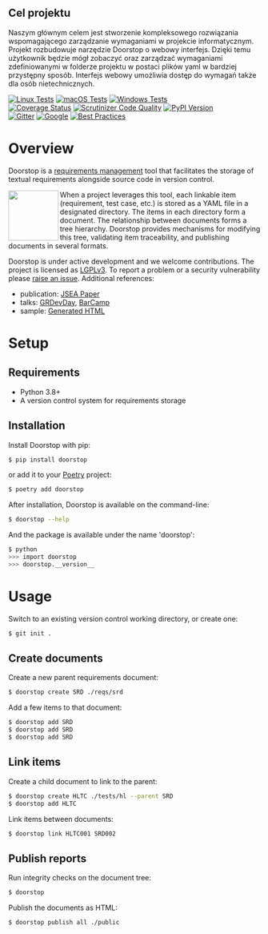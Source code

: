 ## Cel projektu
Naszym głównym celem jest stworzenie kompleksowego rozwiązania wspomagającego zarządzanie wymaganiami w projekcie informatycznym. 
Projekt rozbudowuje narzędzie Doorstop o webowy interfejs. Dzięki temu użytkownik będzie mógł zobaczyć oraz zarządzać wymaganiami 
zdefiniowanymi w folderze projektu w postaci plików yaml w bardziej przystępny sposób. Interfejs webowy umożliwia dostęp do wymagań także dla osób nietechnicznych. 











[![Linux Tests](https://github.com/doorstop-dev/doorstop/actions/workflows/test-linux.yml/badge.svg)](https://github.com/doorstop-dev/doorstop/actions/workflows/test-linux.yml)
[![macOS Tests](https://github.com/doorstop-dev/doorstop/actions/workflows/test-osx.yml/badge.svg)](https://github.com/doorstop-dev/doorstop/actions/workflows/test-osx.yml)
[![Windows Tests](https://github.com/doorstop-dev/doorstop/actions/workflows/test-windows.yml/badge.svg)](https://github.com/doorstop-dev/doorstop/actions/workflows/test-windows.yml)
<br>
[![Coverage Status](https://img.shields.io/codecov/c/gh/doorstop-dev/doorstop)](https://codecov.io/gh/doorstop-dev/doorstop)
[![Scrutinizer Code Quality](http://img.shields.io/scrutinizer/g/doorstop-dev/doorstop.svg)](https://scrutinizer-ci.com/g/doorstop-dev/doorstop/?branch=develop)
[![PyPI Version](http://img.shields.io/pypi/v/Doorstop.svg)](https://pypi.org/project/Doorstop)
<br>
[![Gitter](https://badges.gitter.im/doorstop-dev/community.svg)](https://gitter.im/doorstop-dev/community)
[![Google](https://img.shields.io/badge/forum-on_google-387eef)](https://groups.google.com/forum/#!forum/doorstop-dev)
[![Best Practices](https://bestpractices.coreinfrastructure.org/projects/754/badge)](https://bestpractices.coreinfrastructure.org/projects/754)

# Overview

Doorstop is a [requirements management](http://alternativeto.net/software/doorstop/) tool that facilitates the storage of textual requirements alongside source code in version control.

<img align="left" width="100" src="https://raw.githubusercontent.com/doorstop-dev/doorstop/develop/docs/images/logo-black-white.png"/>

When a project leverages this tool, each linkable item (requirement, test case, etc.) is stored as a YAML file in a designated directory. The items in each directory form a document. The relationship between documents forms a tree hierarchy. Doorstop provides mechanisms for modifying this tree, validating item traceability, and publishing documents in several formats.

Doorstop is under active development and we welcome contributions.
The project is licensed as [LGPLv3](https://github.com/doorstop-dev/doorstop/blob/develop/LICENSE.md).
To report a problem or a security vulnerability please [raise an issue](https://github.com/doorstop-dev/doorstop/issues).
Additional references:

- publication: [JSEA Paper](http://www.scirp.org/journal/PaperInformation.aspx?PaperID=44268#.UzYtfWRdXEZ)
- talks: [GRDevDay](https://speakerdeck.com/jacebrowning/doorstop-requirements-management-using-python-and-version-control), [BarCamp](https://speakerdeck.com/jacebrowning/strip-searched-a-rough-introduction-to-requirements-management)
- sample: [Generated HTML](http://doorstop-dev.github.io/doorstop/)

# Setup

## Requirements

- Python 3.8+
- A version control system for requirements storage

## Installation

Install Doorstop with pip:

```sh
$ pip install doorstop
```

or add it to your [Poetry](https://poetry.eustace.io/) project:

```sh
$ poetry add doorstop
```

After installation, Doorstop is available on the command-line:

```sh
$ doorstop --help
```

And the package is available under the name 'doorstop':

```sh
$ python
>>> import doorstop
>>> doorstop.__version__
```

# Usage

Switch to an existing version control working directory, or create one:

```sh
$ git init .
```

## Create documents

Create a new parent requirements document:

```sh
$ doorstop create SRD ./reqs/srd
```

Add a few items to that document:

```sh
$ doorstop add SRD
$ doorstop add SRD
$ doorstop add SRD
```

## Link items

Create a child document to link to the parent:

```sh
$ doorstop create HLTC ./tests/hl --parent SRD
$ doorstop add HLTC
```

Link items between documents:

```sh
$ doorstop link HLTC001 SRD002
```

## Publish reports

Run integrity checks on the document tree:

```sh
$ doorstop
```

Publish the documents as HTML:

```sh
$ doorstop publish all ./public
```
